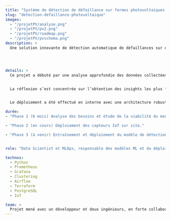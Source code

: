 ```yaml
---
title: "Système de détection de défaillance sur fermes photovoltaïques flottantes"
slug: "detection-defaillance-photovoltaique"
images:
  - "/projetPV/analyse.png"
  - "/projetPV/pv2.png"
  - "/projetPV/roadmap.png"
  - "/projetPV/pvschema.png"
description: >
  Une solution innovante de détection automatique de défaillances sur des fermes de panneaux photovoltaïques flottants sur des lacs. Le système combine IoT, analyse de données et machine learning pour optimiser la maintenance et maximiser la production.




details: >
  Ce projet a débuté par une analyse approfondie des données collectées via des capteurs IoT installés sur la centrale EDF. Avec une équipe composée d’un développeur et de deux ingénieurs, nous avons mis en place des méthodes de data science pour identifier et optimiser les informations pertinentes pour la détection d’anomalies.


  La réflexion s’est concentrée sur l’obtention des insights les plus fiables avec le meilleur rapport qualité/prix. Ensuite, une solution automatisée a été développée, incluant un modèle de machine learning déployé pour détecter en temps réel les défaillances.


  Le déploiement a été effectué en interne avec une architecture robuste utilisant Terraform pour l’infrastructure, Airflow pour l’orchestration des workflows, et PostgreSQL pour la gestion des données.

durée: 
- "Phase 1 (6 mois) Analyse des besoins et étude de la viabilité du modèle de détection d’anomalies."

- "Phase 2 (en cours) Déploiement des capteurs IoT sur site."

- "Phase 3 (à venir) Entraînement et déploiement du modèle de détection, avec mise en place de l’automatisation."


role: "Data Scientist et MLOps, responsable des modèles ML et du déploiement automatisé"

technos:
  - Python
  - Prometheus
  - Grafana
  - Clustering
  - Airflow
  - Terraform
  - PostgreSQL
  - IoT

team: >
  Projet mené avec un développeur et deux ingénieurs, en forte collaboration autour de la collecte IoT, du développement ML et de l’intégration opérationnelle sur la centrale EDF.
---
```

